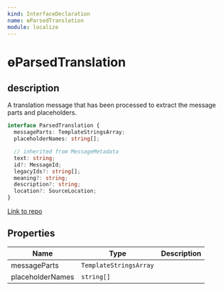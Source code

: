 ```yaml
---
kind: InterfaceDeclaration
name: ɵParsedTranslation
module: localize
---
```


# ɵParsedTranslation

## description

A translation message that has been processed to extract the message parts and placeholders.

```ts
interface ParsedTranslation {
  messageParts: TemplateStringsArray;
  placeholderNames: string[];

  // inherited from MessageMetadata
  text: string;
  id?: MessageId;
  legacyIds?: string[];
  meaning?: string;
  description?: string;
  location?: SourceLocation;
}
```

[Link to repo](https://github.com/timdeschryver/angular/blob/master/packages/localize/src/utils/src/translations.ts#L15-L18)

## Properties

| Name             | Type                   | Description |
| ---------------- | ---------------------- | ----------- |
| messageParts     | `TemplateStringsArray` |             |
| placeholderNames | `string[]`             |             |

